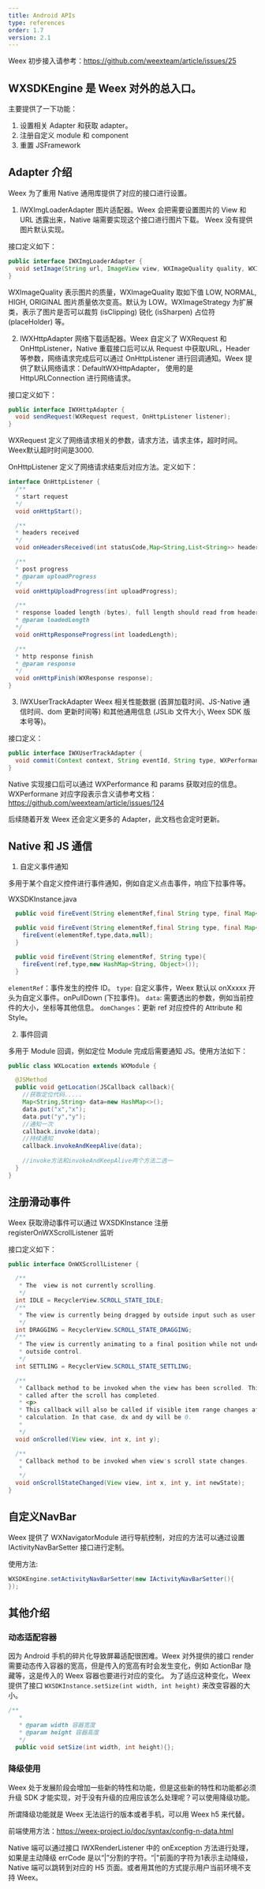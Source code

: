 ```yaml
---
title: Android APIs
type: references
order: 1.7
version: 2.1
---
```


Weex 初步接入请参考：https://github.com/weexteam/article/issues/25

## WXSDKEngine 是 Weex 对外的总入口。
主要提供了一下功能：

1. 设置相关 Adapter 和获取 adapter。
2. 注册自定义 module 和 component
3. 重置 JSFramework

## Adapter 介绍
Weex 为了重用 Native 通用库提供了对应的接口进行设置。
1. IWXImgLoaderAdapter 图片适配器。Weex 会把需要设置图片的 View 和 URL 透露出来，Native 端需要实现这个接口进行图片下载。 Weex 没有提供图片默认实现。

  接口定义如下：

  ```java
  public interface IWXImgLoaderAdapter {
    void setImage(String url, ImageView view, WXImageQuality quality, WXImageStrategy strategy);
  }
  ```

  WXImageQuality 表示图片的质量，WXImageQuality 取如下值 LOW, NORMAL, HIGH, ORIGINAL 图片质量依次变高。默认为 LOW。WXImageStrategy 为扩展类，表示了图片是否可以裁剪 (isClipping) 锐化 (isSharpen) 占位符 (placeHolder) 等。

2. IWXHttpAdapter 网络下载适配器。Weex 自定义了 WXRequest 和 OnHttpListener，Native 重载接口后可以从 Request 中获取URL，Header 等参数，网络请求完成后可以通过 OnHttpListener 进行回调通知。Weex 提供了默认网络请求：DefaultWXHttpAdapter， 使用的是 HttpURLConnection 进行网络请求。

  接口定义如下：

  ```java
  public interface IWXHttpAdapter {
    void sendRequest(WXRequest request, OnHttpListener listener);
  }
  ```

  WXRequest 定义了网络请求相关的参数，请求方法，请求主体，超时时间。Weex默认超时时间是3000.

  OnHttpListener 定义了网络请求结束后对应方法。定义如下：

  ```java
  interface OnHttpListener {
    /**
    * start request
    */
    void onHttpStart();

    /**
    * headers received
    */
    void onHeadersReceived(int statusCode,Map<String,List<String>> headers);

    /**
    * post progress
    * @param uploadProgress
    */
    void onHttpUploadProgress(int uploadProgress);

    /**
    * response loaded length (bytes), full length should read from headers (content-length)
    * @param loadedLength
    */
    void onHttpResponseProgress(int loadedLength);

    /**
    * http response finish
    * @param response
    */
    void onHttpFinish(WXResponse response);
  }
  ```

3. IWXUserTrackAdapter Weex 相关性能数据 (首屏加载时间、JS-Native 通信时间、dom 更新时间等) 和其他通用信息 (JSLib 文件大小, Weex SDK 版本号等)。

  接口定义：

  ```java
  public interface IWXUserTrackAdapter {
    void commit(Context context, String eventId, String type, WXPerformance perf, Map<String, Serializable> params);
  }
  ```
  Native 实现接口后可以通过 WXPerformance 和 params 获取对应的信息。
  WXPerformane 对应字段表示含义请参考文档：https://github.com/weexteam/article/issues/124

  后续随着开发 Weex 还会定义更多的 Adapter，此文档也会定时更新。

## Native 和 JS 通信

1. 自定义事件通知

  多用于某个自定义控件进行事件通知，例如自定义点击事件，响应下拉事件等。

  WXSDKInstance.java 

  ```java
    public void fireEvent(String elementRef,final String type, final Map<String, Object> data,final Map<String, Object> domChanges){  }

    public void fireEvent(String elementRef,final String type, final Map<String, Object> data){
      fireEvent(elementRef,type,data,null);
    }

    public void fireEvent(String elementRef, String type){
      fireEvent(ref,type,new HashMap<String, Object>());
    }
  ```

  `elementRef`：事件发生的控件 ID。
  `type`: 自定义事件，Weex 默认以 onXxxxx 开头为自定义事件。onPullDown (下拉事件)。
  `data`: 需要透出的参数，例如当前控件的大小，坐标等其他信息。
  `domChanges`：更新 ref 对应控件的 Attribute 和 Style。

2. 事件回调 

  多用于 Module 回调，例如定位 Module 完成后需要通知 JS。使用方法如下：

  ```java
  public class WXLocation extends WXModule {

    @JSMethod
    public void getLocation(JSCallback callback){
      //获取定位代码.....
      Map<String,String> data=new HashMap<>();
      data.put("x","x");
      data.put("y","y");
      //通知一次
      callback.invoke(data);
      //持续通知
      callback.invokeAndKeepAlive(data);
      
      //invoke方法和invokeAndKeepAlive两个方法二选一
    }
  }
  ```

## 注册滑动事件

Weex 获取滑动事件可以通过 WXSDKInstance 注册 registerOnWXScrollListener 监听

接口定义如下：

```java
public interface OnWXScrollListener {

  /**
   * The  view is not currently scrolling.
   */
  int IDLE = RecyclerView.SCROLL_STATE_IDLE;
  /**
   * The view is currently being dragged by outside input such as user touch input.
   */
  int DRAGGING = RecyclerView.SCROLL_STATE_DRAGGING;
  /**
   * The view is currently animating to a final position while not under
   * outside control.
   */
  int SETTLING = RecyclerView.SCROLL_STATE_SETTLING;

  /**
   * Callback method to be invoked when the view has been scrolled. This will be
   * called after the scroll has completed.
   * <p>
   * This callback will also be called if visible item range changes after a layout
   * calculation. In that case, dx and dy will be 0.
   *
   */
  void onScrolled(View view, int x, int y);

  /**
   * Callback method to be invoked when view's scroll state changes.
   *
   */
  void onScrollStateChanged(View view, int x, int y, int newState);
}
```

## 自定义NavBar

Weex 提供了 WXNavigatorModule 进行导航控制，对应的方法可以通过设置 IActivityNavBarSetter 接口进行定制。

使用方法:

```java
WXSDKEngine.setActivityNavBarSetter(new IActivityNavBarSetter(){
});
```

## 其他介绍
### 动态适配容器

因为 Android 手机的碎片化导致屏幕适配很困难。Weex 对外提供的接口 render 需要动态传入容器的宽高，但是传入的宽高有时会发生变化，例如 ActionBar 隐藏等，这是传入的 Weex 容器也要进行对应的变化。
为了适应这种变化，Weex 提供了接口 `WXSDKInstance.setSize(int width, int height)` 来改变容器的大小。

```java
/**
   * 
   * @param width 容器宽度
   * @param height 容器高度
   */
  public void setSize(int width, int height){};
```

### 降级使用

Weex 处于发展阶段会增加一些新的特性和功能，但是这些新的特性和功能都必须升级 SDK 才能实现，对于没有升级的应用应该怎么处理呢？可以使用降级功能。

所谓降级功能就是 Weex 无法运行的版本或者手机，可以用 Weex h5 来代替。

前端使用方法：https://weex-project.io/doc/syntax/config-n-data.html

Native 端可以通过接口 IWXRenderListener 中的 onException 方法进行处理，如果是主动降级 errCode 是以“|”分割的字符。“|"前面的字符为1表示主动降级，Native 端可以跳转到对应的 H5 页面。或者用其他的方式提示用户当前环境不支持 Weex。
